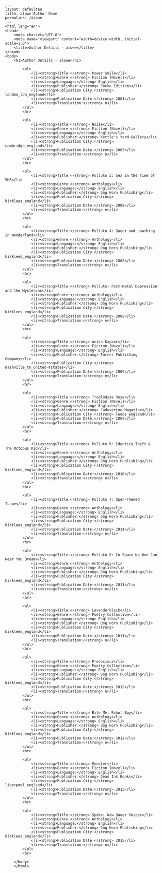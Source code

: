 
    ---
    layout: defaultau
    title: alowe'Author Name 
    permalink: /alowe
    ---
    <html lang="en">
    <head>
        <meta charset="UTF-8">
        <meta name="viewport" content="width=device-width, initial-scale=1.0">
        <title>Author Details - alowe</title>
    </head>
    <body>
        <h1>Author Details - alowe</h1>
        
            <ul>
                <li><strong>Title:</strong> Power Smile</li>
                <li><strong>Genre:</strong> Fiction (Novel)</li>
                <li><strong>Language:</strong> English</li>
                <li><strong>Publisher:</strong> Pocko Editions</li>
                <li><strong>Publication City:</strong> london_ldn_england</li>
                <li><strong>Publication Date:</strong> 2001</li>
                <li><strong>Translation:</strong> n</li>
            </ul>
            <hr>
            
            <ul>
                <li><strong>Title:</strong> Noise</li>
                <li><strong>Genre:</strong> Fiction (Novel)</li>
                <li><strong>Language:</strong> English</li>
                <li><strong>Publisher:</strong> Kettle's Yard Gallery</li>
                <li><strong>Publication City:</strong> cambridge_england</li>
                <li><strong>Publication Date:</strong> 2003</li>
                <li><strong>Translation:</strong> n</li>
            </ul>
            <hr>
            
            <ul>
                <li><strong>Title:</strong> Polluto 3: Sex in the Time of VHS</li>
                <li><strong>Genre:</strong> Anthology</li>
                <li><strong>Language:</strong> English</li>
                <li><strong>Publisher:</strong> Dog Horn Publishing</li>
                <li><strong>Publication City:</strong> kirklees_england</li>
                <li><strong>Publication Date:</strong> 2008</li>
                <li><strong>Translation:</strong> n</li>
            </ul>
            <hr>
            
            <ul>
                <li><strong>Title:</strong> Polluto 4: Queer and Loathing in Wonderland</li>
                <li><strong>Genre:</strong> Anthology</li>
                <li><strong>Language:</strong> English</li>
                <li><strong>Publisher:</strong> Dog Horn Publishing</li>
                <li><strong>Publication City:</strong> kirklees_england</li>
                <li><strong>Publication Date:</strong> 2008</li>
                <li><strong>Translation:</strong> n</li>
            </ul>
            <hr>
            
            <ul>
                <li><strong>Title:</strong> Polluto: Post-Natal Depression and the Mysterons</li>
                <li><strong>Genre:</strong> Anthology</li>
                <li><strong>Language:</strong> English</li>
                <li><strong>Publisher:</strong> Dog Horn Publishing</li>
                <li><strong>Publication City:</strong> kirklees_england</li>
                <li><strong>Publication Date:</strong> 2008</li>
                <li><strong>Translation:</strong> n</li>
            </ul>
            <hr>
            
            <ul>
                <li><strong>Title:</strong> Anish Kapoor</li>
                <li><strong>Genre:</strong> Fiction (Novel)</li>
                <li><strong>Language:</strong> English</li>
                <li><strong>Publisher:</strong> Turner Publishing Company</li>
                <li><strong>Publication City:</strong> nashville_tn_united¬†states</li>
                <li><strong>Publication Date:</strong> 2009</li>
                <li><strong>Translation:</strong> n</li>
            </ul>
            <hr>
            
            <ul>
                <li><strong>Title:</strong> Troglodyte Rose</li>
                <li><strong>Genre:</strong> Fiction (Novel)</li>
                <li><strong>Language:</strong> English</li>
                <li><strong>Publisher:</strong> Cadaverine Magazine</li>
                <li><strong>Publication City:</strong> leeds_england</li>
                <li><strong>Publication Date:</strong> 2009</li>
                <li><strong>Translation:</strong> n</li>
            </ul>
            <hr>
            
            <ul>
                <li><strong>Title:</strong> Polluto 6: Identity Theft & The Octopus Kid</li>
                <li><strong>Genre:</strong> Anthology</li>
                <li><strong>Language:</strong> English</li>
                <li><strong>Publisher:</strong> Dog Horn Publishing</li>
                <li><strong>Publication City:</strong> kirklees_england</li>
                <li><strong>Publication Date:</strong> 2010</li>
                <li><strong>Translation:</strong> n</li>
            </ul>
            <hr>
            
            <ul>
                <li><strong>Title:</strong> Polluto 7: Open-Themed Issue</li>
                <li><strong>Genre:</strong> Anthology</li>
                <li><strong>Language:</strong> English</li>
                <li><strong>Publisher:</strong> Dog Horn Publishing</li>
                <li><strong>Publication City:</strong> kirklees_england</li>
                <li><strong>Publication Date:</strong> 2011</li>
                <li><strong>Translation:</strong> n</li>
            </ul>
            <hr>
            
            <ul>
                <li><strong>Title:</strong> Polluto 8: In Space No One Can Hear You Dream</li>
                <li><strong>Genre:</strong> Anthology</li>
                <li><strong>Language:</strong> English</li>
                <li><strong>Publisher:</strong> Dog Horn Publishing</li>
                <li><strong>Publication City:</strong> kirklees_england</li>
                <li><strong>Publication Date:</strong> 2011</li>
                <li><strong>Translation:</strong> n</li>
            </ul>
            <hr>
            
            <ul>
                <li><strong>Title:</strong> Lavenderblack</li>
                <li><strong>Genre:</strong> Poetry Collection</li>
                <li><strong>Language:</strong> English</li>
                <li><strong>Publisher:</strong> Dog Horn Publishing</li>
                <li><strong>Publication City:</strong> kirklees_england</li>
                <li><strong>Publication Date:</strong> 2011</li>
                <li><strong>Translation:</strong> n</li>
            </ul>
            <hr>
            
            <ul>
                <li><strong>Title:</strong> Precocious</li>
                <li><strong>Genre:</strong> Poetry Collection</li>
                <li><strong>Language:</strong> English</li>
                <li><strong>Publisher:</strong> Dog Horn Publishing</li>
                <li><strong>Publication City:</strong> kirklees_england</li>
                <li><strong>Publication Date:</strong> 2012</li>
                <li><strong>Translation:</strong> n</li>
            </ul>
            <hr>
            
            <ul>
                <li><strong>Title:</strong> Bite Me, Robot Boy</li>
                <li><strong>Genre:</strong> Anthology</li>
                <li><strong>Language:</strong> English</li>
                <li><strong>Publisher:</strong> Dog Horn Publishing</li>
                <li><strong>Publication City:</strong> kirklees_england</li>
                <li><strong>Publication Date:</strong> 2012</li>
                <li><strong>Translation:</strong> n</li>
            </ul>
            <hr>
            
            <ul>
                <li><strong>Title:</strong> Monster</li>
                <li><strong>Genre:</strong> Fiction (Novel)</li>
                <li><strong>Language:</strong> English</li>
                <li><strong>Publisher:</strong> Dead Ink Books</li>
                <li><strong>Publication City:</strong> liverpool_england</li>
                <li><strong>Publication Date:</strong> 2013</li>
                <li><strong>Translation:</strong> n</li>
            </ul>
            <hr>
            
            <ul>
                <li><strong>Title:</strong> Spoke: New Queer Voices</li>
                <li><strong>Genre:</strong> Anthology</li>
                <li><strong>Language:</strong> English</li>
                <li><strong>Publisher:</strong> Dog Horn Publishing</li>
                <li><strong>Publication City:</strong> kirklees_england</li>
                <li><strong>Publication Date:</strong> 2015</li>
                <li><strong>Translation:</strong> n</li>
            </ul>
            <hr>
            
        </body>
        </html>
        